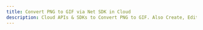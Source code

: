 ---title: Convert PNG to GIF via Net SDK in Clouddescription: Cloud APIs & SDKs to Convert PNG to GIF. Also Create, Edit & Render Microsoft Word & OpenOffice documents in the Cloud.---